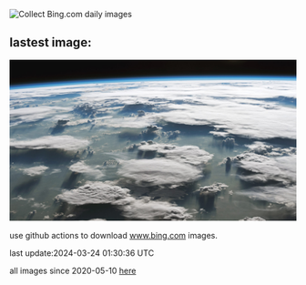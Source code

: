 ![Collect Bing.com daily images](https://github.com/counter2015/bing-daily-images/workflows/Collect%20Bing.com%20daily%20images/badge.svg)
## lastest image:
![](images/AmazonClouds.jpg)

use github actions to download www.bing.com images.

last update:2024-03-24 01:30:36 UTC

all images since 2020-05-10 [here](https://github.com/counter2015/bing-daily-images/tree/master/images) 
